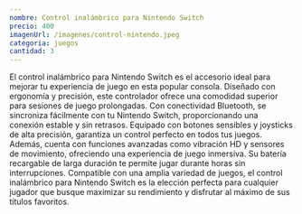 ```yaml
---
nombre: Control inalámbrico para Nintendo Switch
precio: 400
imagenUrl: /imagenes/control-nintendo.jpeg
categoria: juegos
cantidad: 3
---
```



El control inalámbrico para Nintendo Switch es el accesorio ideal para mejorar tu experiencia de juego en esta popular consola. Diseñado con ergonomía y precisión, este controlador ofrece una comodidad superior para sesiones de juego prolongadas. Con conectividad Bluetooth, se sincroniza fácilmente con tu Nintendo Switch, proporcionando una conexión estable y sin retrasos. Equipado con botones sensibles y joysticks de alta precisión, garantiza un control perfecto en todos tus juegos. Además, cuenta con funciones avanzadas como vibración HD y sensores de movimiento, ofreciendo una experiencia de juego inmersiva. Su batería recargable de larga duración te permite jugar durante horas sin interrupciones. Compatible con una amplia variedad de juegos, el control inalámbrico para Nintendo Switch es la elección perfecta para cualquier jugador que busque maximizar su rendimiento y disfrutar al máximo de sus títulos favoritos.